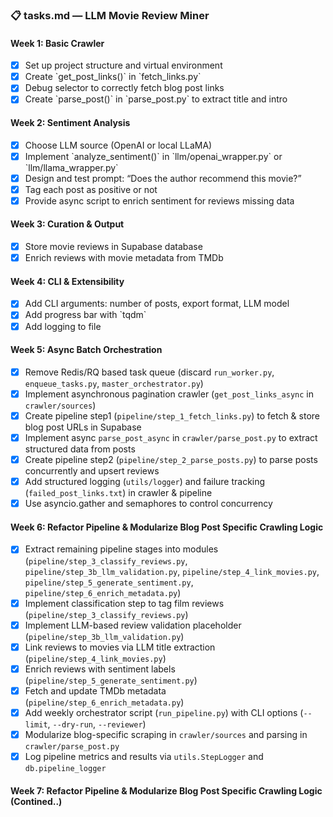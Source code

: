 ### 📋 tasks.md — LLM Movie Review Miner

#### Week 1: Basic Crawler
- [x] Set up project structure and virtual environment
- [x] Create \`get_post_links()\` in \`fetch_links.py\`
- [x] Debug selector to correctly fetch blog post links
- [x] Create \`parse_post()\` in \`parse_post.py\` to extract title and intro

#### Week 2: Sentiment Analysis
- [x] Choose LLM source (OpenAI or local LLaMA)
- [x] Implement \`analyze_sentiment()\` in \`llm/openai_wrapper.py\` or \`llm/llama_wrapper.py\`
- [x] Design and test prompt: “Does the author recommend this movie?”
- [x] Tag each post as positive or not
- [x] Provide async script to enrich sentiment for reviews missing data

#### Week 3: Curation & Output
- [x] Store movie reviews in Supabase database
- [x] Enrich reviews with movie metadata from TMDb

#### Week 4: CLI & Extensibility
- [x] Add CLI arguments: number of posts, export format, LLM model
- [x] Add progress bar with \`tqdm\`
- [x] Add logging to file

#### Week 5: Async Batch Orchestration
- [x] Remove Redis/RQ based task queue (discard `run_worker.py`, `enqueue_tasks.py`, `master_orchestrator.py`)
- [x] Implement asynchronous pagination crawler (`get_post_links_async` in `crawler/sources`)
- [x] Create pipeline step1 (`pipeline/step_1_fetch_links.py`) to fetch & store blog post URLs in Supabase
- [x] Implement async `parse_post_async` in `crawler/parse_post.py` to extract structured data from posts
- [x] Create pipeline step2 (`pipeline/step_2_parse_posts.py`) to parse posts concurrently and upsert reviews
- [x] Add structured logging (`utils/logger`) and failure tracking (`failed_post_links.txt`) in crawler & pipeline
- [x] Use asyncio.gather and semaphores to control concurrency

#### Week 6: Refactor Pipeline & Modularize Blog Post Specific Crawling Logic
- [x] Extract remaining pipeline stages into modules (`pipeline/step_3_classify_reviews.py`, `pipeline/step_3b_llm_validation.py`, `pipeline/step_4_link_movies.py`, `pipeline/step_5_generate_sentiment.py`, `pipeline/step_6_enrich_metadata.py`)
- [x] Implement classification step to tag film reviews (`pipeline/step_3_classify_reviews.py`)
- [x] Implement LLM-based review validation placeholder (`pipeline/step_3b_llm_validation.py`)
- [x] Link reviews to movies via LLM title extraction (`pipeline/step_4_link_movies.py`)
- [x] Enrich reviews with sentiment labels (`pipeline/step_5_generate_sentiment.py`)
- [x] Fetch and update TMDb metadata (`pipeline/step_6_enrich_metadata.py`)
- [x] Add weekly orchestrator script (`run_pipeline.py`) with CLI options (`--limit`, `--dry-run`, `--reviewer`)
- [x] Modularize blog-specific scraping in `crawler/sources` and parsing in `crawler/parse_post.py`
- [x] Log pipeline metrics and results via `utils.StepLogger` and `db.pipeline_logger`

#### Week 7: Refactor Pipeline & Modularize Blog Post Specific Crawling Logic (Contined..)

